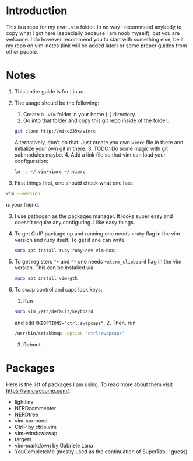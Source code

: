 # Introduction

This is a repo for my own `.vim` folder.  In no way I recommend anybody to
copy what I got here (especially because I am noob myself), but you are
welcome. I do however recommend you to start with something else, be it
my repo on vim-notes (link will be added later) or some proper guides from other people.

# Notes

1. This entire guide is for Linux.

2. The usage should be the following:
    1. Create a `.vim` folder in your home (`~`) directory.
    2. Go into that folder and copy this git repo inside of the folder:
    ```bash
    git clone http://mike239x/vimrc
    ```
    
    Alternatively, don't do that. Just create you own `vimrc` file in there and
    initialize your own git in there.
    3. TODO: Do some magic with git submodules maybe.
    4. Add a link file so that vim can load your configuration:
    ```bash
    ln -s ~/.vim/vimrc ~/.vimrc
    ```

2. First things first, one should check what one has:

  ```bash 
  vim --version 
  ``` 
  
  is your friend.

3. I use pathogen as the packages manager. It looks super easy and
   doesn't require any configuring. I like easy things.

4. To get CtrlP package up and running one needs `+ruby` flag in the vim
   version and ruby itself. To get it one can write
   
   ```bash
   sudo apt install ruby ruby-dev vim-nox;
   ```

5. To get registers `"+` and `"*` one needs `+xterm_clipboard` flag in the vim version.
   This can be installed via

   ```bash
   sudo apt install vim-gtk
   ```

6. To swap control and caps lock keys:
    1. Run
    ```bash
    sudo vim /etc/default/keyboard
    ```
    and edit `XKBOPTIONS="ctrl:swapcaps"`.
    2. Then, run
    ```bash
    /usr/bin/setxkbmap -option "ctrl:swapcaps"
    ```
    3. Reboot.


# Packages

Here is the list of packages I am using. To read more about them 
visit https://vimawesome.com/. 

* lightline
* NERDcommenter
* NERDtree
* vim-surround
* CtrlP by ctrlp.vim
* vim-windowswap
* targets
* vim-markdown by Gabriele Lana
* YouCompleteMe (mostly used as the continuation of SuperTab, I guess)
